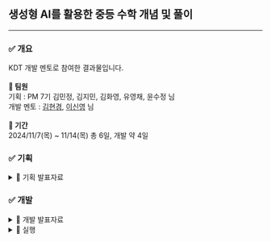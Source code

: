 ## 생성형 AI를 활용한 중등 수학 개념 및 풀이
---
### ✅ 개요
KDT 개발 멘토로 참여한 결과물입니다.<br><br>
**📌 팀원**<br>
기획 : PM 7기 김민정, 김지민, 김화영, 유영채, 윤수정 님<br>
개발 멘토 : [김현경](https://github.com/beubeu95), [이신영](https://github.com/2shin0) 님<br><br>
**📌 기간**<br>
2024/11/7(목) ~ 11/14(목) 총 6일, 개발 약 4일

### ✅ 기획
<details>
  <summary>📌 기획 발표자료</summary>
  
  <p align="center">
    <img src="https://github.com/user-attachments/assets/d5b211fc-391a-4489-b606-770729b453da" width="45%" />
    <img src="https://github.com/user-attachments/assets/329fbb80-a861-4981-bbdd-0ecd9300baeb" width="45%" />
  </p>
  <p align="center">
    <img src="https://github.com/user-attachments/assets/eba2010c-58a3-400a-84cb-2724ad2ca3c4" width="45%" />
    <img src="https://github.com/user-attachments/assets/c6095827-5489-4358-ae2b-8eec07f4141d" width="45%" />
  </p>
  <p align="center">
    <img src="https://github.com/user-attachments/assets/6fc2f42a-6aa8-4067-b151-402e253b0f38" width="45%" />
    <img src="https://github.com/user-attachments/assets/9af8db2c-5393-4738-a379-e5ca365ffc4e" width="45%" />
  </p>
  <p align="center">
    <img src="https://github.com/user-attachments/assets/8359e8c3-b586-462a-b798-2edda6c11518" width="45%" />
    <img src="https://github.com/user-attachments/assets/100a1257-35ac-463e-9396-7ab2e76a1328" width="45%" />
  </p>
  <p align="center">
    <img src="https://github.com/user-attachments/assets/ecd770ea-2952-4ffa-9fc3-80af57946cec" width="45%" />
  </p>
  
</details>

### ✅ 개발
<details>
  <summary>📌 개발 발표자료</summary>
  
  <p align="center">
    <img src="https://github.com/user-attachments/assets/63830cfc-46b5-44e1-89be-0dc52c782f9f" width="45%" />
    <img src="https://github.com/user-attachments/assets/63370a05-fd85-420b-a822-4515a2155044" width="45%" />
  </p>
  <p align="center">
    <img src="https://github.com/user-attachments/assets/8eaa9dba-de1f-4dfd-b6a3-88a7a60cdf7f" width="45%" />
    <img src="https://github.com/user-attachments/assets/fbdecc6a-2230-4a34-a967-ee801c667783" width="45%" />
  </p>
  <p align="center">
    <img src="https://github.com/user-attachments/assets/dfd84f78-38ff-4cac-83b1-a0040939ff5c" width="45%" />
    <img src="https://github.com/user-attachments/assets/4b271fe9-2ba6-4d5a-a38b-7b8e6b000c5a" width="45%" />
  </p>

</details>

<details>
  **<summary>📌 실행</summary>**
  
  1. 개발 환경
  - VSCode
  - Python 3.10.0
  <br>
  2. OpenAI API KEY 준비
  - API 키를 발급받아 .env에 넣어주세요.
  <br>
  3. RAG 문서를 PDF 폴더에 넣어주세요.
  <br>
  4. 다음 명령어를 순서대로 실행하여 주세요.
  ```
# 가상환경 생성(괄호는 실제 입력 x)
python -m venv (가상환경 이름)

# 가상환경 활성화(괄호는 실제 입력 x)
(가상환경 이름)/Scrips/activate

# 패키지 설치
pip install - r requirements.txt

# PDF 청킹, 임베딩, 벡터DB에 저장
python file_trans.py

# 챗봇 실행
python main.py
  ```

</details>
